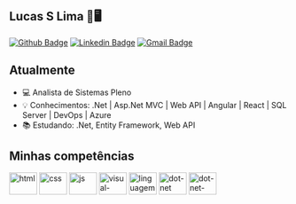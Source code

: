 ## Lucas S Lima 🐧🖥
[![Github Badge](https://img.shields.io/badge/-lucassilva996-000?style=flat-square&logo=Github&logoColor=white&link=https://github.com/lucassilva996)](https://github.com/lucassilva996)
[![Linkedin Badge](https://img.shields.io/badge/-lucassilva996-blue?style=flat-square&logo=Linkedin&logoColor=white&link=https://www.linkedin.com/in/lucassilva996/)](https://www.linkedin.com/in/lucassilva996//)
[![Gmail Badge](https://img.shields.io/badge/-lucasdevprojectroyals.ls@gmail.com-c14438?style=flat-square&logo=Gmail&logoColor=white&link=mailto:lucasdevprojectroyals.ls@gmail.com)](mailto:lucasdevprojectroyals.ls@gmail.com)

## Atualmente
-  💻 Analista de Sistemas Pleno
-  💡 Conhecimentos: .Net | Asp.Net MVC | Web API | Angular | React | SQL Server | DevOps | Azure
-  :books: Estudando: .Net, Entity Framework, Web API

## Minhas competências
<p>
<img align="center" alt="html" height="40" width="50" src="https://icon-icons.com/icons2/2415/PNG/128/html_original_wordmark_logo_icon_146478.png" style="max-width:100%;">
<img align="center" alt="css" height="40" width="50" src="https://icon-icons.com/icons2/2415/PNG/128/css_original_wordmark_logo_icon_146576.png" style="max-width:100%;">
<img align="center" alt="js" height="40" width="50" src="https://icon-icons.com/icons2/2415/PNG/128/javascript_original_logo_icon_146455.png" style="max-width:100%;">
<img align="center" alt="visual-studio" height="40" width="50" src="https://icon-icons.com/icons2/2415/PNG/128/visualstudio_plain_wordmark_logo_icon_146309.png" style="max-width:100%;">
<img align="center" alt="linguagem-csharp" height="40" width="50" src="https://icon-icons.com/icons2/2415/PNG/128/csharp_original_logo_icon_146578.png" style="max-width:100%;">
<img align="center" alt="dot-net" height="40" width="50" src="https://icon-icons.com/icons2/2415/PNG/128/dot_net_plain_wordmark_logo_icon_146545.png" style="max-width:100%;">
 <img align="center" alt="dot-net-core" height="40" width="50" src="https://upload.wikimedia.org/wikipedia/commons/thumb/e/ee/.NET_Core_Logo.svg/240px-.NET_Core_Logo.svg.png" style="max-width:100%;">
<p>
<p>
